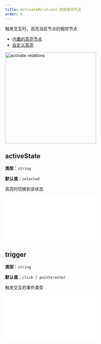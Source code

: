```yaml
---
title: ActivateRelations 高亮相邻节点
order: 8
---
```


触发交互时，高亮当前节点的相邻节点

- [内置的高亮节点](/examples/interaction/highlight/#activateRelations)
- [自定义高亮](/examples/interaction/highlight/#highlightDark)

<img alt="activate relations" src="https://mdn.alipayobjects.com/huamei_qa8qxu/afts/img/A*e3FgR60eSRoAAAAAAAAAAAAADmJ7AQ/original" height='300'/>

## activeState

**类型**：`string`

**默认值**：`selected`

高亮时切换到该状态

<embed src="../../common/BehaviorMultiple.zh.md"></embed>

## trigger

**类型**：`string`

**默认值**：`click | pointerenter`

触发交互的事件类型

<embed src="../../common/BehaviorShould.zh.md"></embed>
